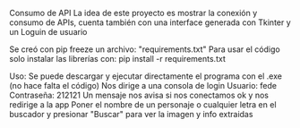 Consumo de API
La idea de este proyecto es mostrar la conexión y consumo de APIs, cuenta también con una interface generada con Tkinter y un Loguin de usuario

Se creó con pip freeze un archivo: "requirements.txt"
Para usar el código solo instalar las librerías con:
	pip install -r requirements.txt

Uso:
Se puede descargar y ejecutar directamente el programa con el .exe (no hace falta el código)
Nos dirige a una consola de login
	Usuario: fede
	Contraseña: 212121
Un mensaje nos avisa si nos conectamos ok y nos redirige a la app
Poner el nombre de un personaje o cualquier letra en el buscador y presionar "Buscar" para ver la imagen y info extraidas

